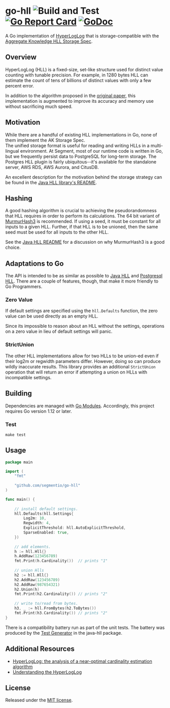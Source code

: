 # go-hll ![Build and Test](https://github.com/segmentio/go-hll/actions/workflows/build-and-test.yml/badge.svg) [![Go Report Card](https://goreportcard.com/badge/github.com/segmentio/go-hll)](https://goreportcard.com/report/github.com/segmentio/go-hll) [![GoDoc](https://godoc.org/github.com/segmentio/go-hll?status.svg)](https://godoc.org/github.com/segmentio/go-hll)

A Go implementation of [HyperLogLog](http://algo.inria.fr/flajolet/Publications/FlFuGaMe07.pdf) that is
storage-compatible with the [Aggregate Knowledge HLL Storage Spec](https://github.com/aggregateknowledge/hll-storage-spec).

## Overview
HyperLogLog (HLL) is a fixed-size, set-like structure used for distinct value counting with tunable precision. For
example, in 1280 bytes HLL can estimate the count of tens of billions of distinct values with only a few percent error.

In addition to the algorithm proposed in the [original paper](http://algo.inria.fr/flajolet/Publications/FlFuGaMe07.pdf),
this implementation is augmented to improve its accuracy and memory use without sacrificing much speed.

## Motivation
While there are a handful of existing HLL implementations in Go, none of them implement the AK Storage Spec.   
The unified storage format is useful for reading and writing HLLs in a multi-lingual environment.  At Segment, most of 
our runtime code is written in Go, but we frequently persist data to PostgreSQL for long-term storage.  The Postgres HLL 
plugin is fairly ubiquitous--it's available for the standalone server, AWS RDS, AWS Aurora, and CitusDB.

An excellent description for the motivation behind the storage strategy can be found in the [Java HLL 
library's README](https://github.com/aggregateknowledge/java-hll#motivation).

## Hashing
A good hashing algorithm is crucial to achieving the pseudorandomness that HLL requires in order to perform its 
calculations.  The 64 bit variant of [MurmurHash3](https://github.com/spaolacci/murmur3) is recommended.  If using a 
seed, it must be constant for all inputs to a given HLL.  Further, if that HLL is to be unioned, then the same seed must
be used for all inputs to the other HLL.

See the [Java HLL README](https://github.com/aggregateknowledge/java-hll#the-importance-of-hashing) for a discussion on 
why MurmurHash3 is a good choice.

## Adaptations to Go
The API is intended to be as similar as possible to [Java HLL](https://github.com/aggregateknowledge/java-hll) and
[Postgresql HLL](https://github.com/aggregateknowledge/postgresql-hll).  There are a couple of features, though,
that make it more friendly to Go Programmers.

### Zero Value
If default settings are specified using the `hll.Defaults` function, the zero value can be used directly as an empty HLL.

Since its impossible to reason about an HLL without the settings, operations on a zero value in lieu of default settings 
will panic.

### StrictUnion
The other HLL implementations allow for two HLLs to be union-ed even if their log2m or regwidth parameters differ.
However, doing so can produce wildly inaccurate results.  This library provides an additional `StrictUnion` operation 
that will return an error if attempting a union on HLLs with incompatible settings.

## Building
Dependencies are managed with [Go Modules](https://blog.golang.org/using-go-modules).  Accordingly, this project
requires Go version 1.12 or later.

### Test
```make test```

## Usage
```go
package main 

import (
	"fmt"
	
	"github.com/segmentio/go-hll"
)

func main() {
	
	// install default settings.
	hll.Defaults(hll.Settings{
		Log2m: 10,
		Regwidth: 4,
		ExplicitThreshold: hll.AutoExplicitThreshold,
		SparseEnabled: true,
	})
	
	// add elements.
	h := hll.Hll{}
	h.AddRaw(123456789)
	fmt.Print(h.Cardinality())  // prints "1"
	
	// union Hlls
	h2 := hll.Hll{}
	h2.AddRaw(123456789)
	h2.AddRaw(987654321)
	h2.Union(h)
	fmt.Print(h2.Cardinality()) // prints "2"
 
	// write to/read from bytes. 
	h3, _ := hll.FromBytes(h2.ToBytes())
	fmt.Print(h3.Cardinality()) // prints "2"
}
```

There is a compatibility battery run as part of the unit tests.  The battery was produced by the 
[Test Generator](https://github.com/aggregateknowledge/java-hll/blob/master/src/test/java/net/agkn/hll/IntegrationTestGenerator.java)
in the java-hll package.

## Additional Resources
* [HyperLogLog: the analysis of a near-optimal cardinality estimation algorithm](http://algo.inria.fr/flajolet/Publications/FlFuGaMe07.pdf)
* [Understanding the HyperLogLog](https://pdfs.semanticscholar.org/75ba/51ffd9d2bed8a65029c9340d058f587059da.pdf)

## License
Released under the [MIT license](License.md).

